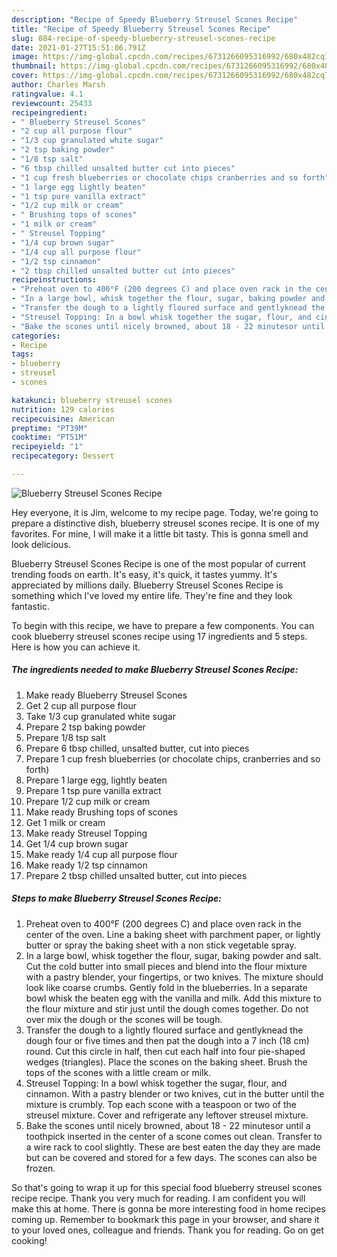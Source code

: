 ```yaml
---
description: "Recipe of Speedy Blueberry Streusel Scones Recipe"
title: "Recipe of Speedy Blueberry Streusel Scones Recipe"
slug: 884-recipe-of-speedy-blueberry-streusel-scones-recipe
date: 2021-01-27T15:51:06.791Z
image: https://img-global.cpcdn.com/recipes/6731266095316992/680x482cq70/blueberry-streusel-scones-recipe-recipe-main-photo.jpg
thumbnail: https://img-global.cpcdn.com/recipes/6731266095316992/680x482cq70/blueberry-streusel-scones-recipe-recipe-main-photo.jpg
cover: https://img-global.cpcdn.com/recipes/6731266095316992/680x482cq70/blueberry-streusel-scones-recipe-recipe-main-photo.jpg
author: Charles Marsh
ratingvalue: 4.1
reviewcount: 25433
recipeingredient:
- " Blueberry Streusel Scones"
- "2 cup all purpose flour"
- "1/3 cup granulated white sugar"
- "2 tsp baking powder"
- "1/8 tsp salt"
- "6 tbsp chilled unsalted butter cut into pieces"
- "1 cup fresh blueberries or chocolate chips cranberries and so forth"
- "1 large egg lightly beaten"
- "1 tsp pure vanilla extract"
- "1/2 cup milk or cream"
- " Brushing tops of scones"
- "1 milk or cream"
- " Streusel Topping"
- "1/4 cup brown sugar"
- "1/4 cup all purpose flour"
- "1/2 tsp cinnamon"
- "2 tbsp chilled unsalted butter cut into pieces"
recipeinstructions:
- "Preheat oven to 400°F (200 degrees C) and place oven rack in the center of the oven. Line a baking sheet with parchment paper, or lightly butter or spray the baking sheet with a non stick vegetable spray."
- "In a large bowl, whisk together the flour, sugar, baking powder and salt. Cut the cold butter into small pieces and blend into the flour mixture with a pastry blender, your fingertips, or two knives. The mixture should look like coarse crumbs. Gently fold in the blueberries. In a separate bowl whisk the beaten egg with the vanilla and milk. Add this mixture to the flour mixture and stir just until the dough comes together. Do not over mix the dough or the scones will be tough."
- "Transfer the dough to a lightly floured surface and gentlyknead the dough four or five times and then pat the dough into a 7 inch (18 cm) round. Cut this circle in half, then cut each half into four pie-shaped wedges (triangles). Place the scones on the baking sheet. Brush the tops of the scones with a little cream or milk."
- "Streusel Topping: In a bowl whisk together the sugar, flour, and cinnamon. With a pastry blender or two knives, cut in the butter until the mixture is crumbly. Top each scone with a teaspoon or two of the streusel mixture. Cover and refrigerate any leftover streusel mixture."
- "Bake the scones until nicely browned, about 18 - 22 minutesor until a toothpick inserted in the center of a scone comes out clean. Transfer to a wire rack to cool slightly. These are best eaten the day they are made but can be covered and stored for a few days. The scones can also be frozen."
categories:
- Recipe
tags:
- blueberry
- streusel
- scones

katakunci: blueberry streusel scones 
nutrition: 129 calories
recipecuisine: American
preptime: "PT39M"
cooktime: "PT51M"
recipeyield: "1"
recipecategory: Dessert

---
```



![Blueberry Streusel Scones Recipe](https://img-global.cpcdn.com/recipes/6731266095316992/680x482cq70/blueberry-streusel-scones-recipe-recipe-main-photo.jpg)

Hey everyone, it is Jim, welcome to my recipe page. Today, we're going to prepare a distinctive dish, blueberry streusel scones recipe. It is one of my favorites. For mine, I will make it a little bit tasty. This is gonna smell and look delicious.



Blueberry Streusel Scones Recipe is one of the most popular of current trending foods on earth. It's easy, it's quick, it tastes yummy. It's appreciated by millions daily. Blueberry Streusel Scones Recipe is something which I've loved my entire life. They're fine and they look fantastic.


To begin with this recipe, we have to prepare a few components. You can cook blueberry streusel scones recipe using 17 ingredients and 5 steps. Here is how you can achieve it.

<!--inarticleads1-->

##### The ingredients needed to make Blueberry Streusel Scones Recipe:

1. Make ready  Blueberry Streusel Scones
1. Get 2 cup all purpose flour
1. Take 1/3 cup granulated white sugar
1. Prepare 2 tsp baking powder
1. Prepare 1/8 tsp salt
1. Prepare 6 tbsp chilled, unsalted butter, cut into pieces
1. Prepare 1 cup fresh blueberries (or chocolate chips, cranberries and so forth)
1. Prepare 1 large egg, lightly beaten
1. Prepare 1 tsp pure vanilla extract
1. Prepare 1/2 cup milk or cream
1. Make ready  Brushing tops of scones
1. Get 1 milk or cream
1. Make ready  Streusel Topping
1. Get 1/4 cup brown sugar
1. Make ready 1/4 cup all purpose flour
1. Make ready 1/2 tsp cinnamon
1. Prepare 2 tbsp chilled unsalted butter, cut into pieces




<!--inarticleads2-->

##### Steps to make Blueberry Streusel Scones Recipe:

1. Preheat oven to 400°F (200 degrees C) and place oven rack in the center of the oven. Line a baking sheet with parchment paper, or lightly butter or spray the baking sheet with a non stick vegetable spray.
1. In a large bowl, whisk together the flour, sugar, baking powder and salt. Cut the cold butter into small pieces and blend into the flour mixture with a pastry blender, your fingertips, or two knives. The mixture should look like coarse crumbs. Gently fold in the blueberries. In a separate bowl whisk the beaten egg with the vanilla and milk. Add this mixture to the flour mixture and stir just until the dough comes together. Do not over mix the dough or the scones will be tough.
1. Transfer the dough to a lightly floured surface and gentlyknead the dough four or five times and then pat the dough into a 7 inch (18 cm) round. Cut this circle in half, then cut each half into four pie-shaped wedges (triangles). Place the scones on the baking sheet. Brush the tops of the scones with a little cream or milk.
1. Streusel Topping: In a bowl whisk together the sugar, flour, and cinnamon. With a pastry blender or two knives, cut in the butter until the mixture is crumbly. Top each scone with a teaspoon or two of the streusel mixture. Cover and refrigerate any leftover streusel mixture.
1. Bake the scones until nicely browned, about 18 - 22 minutesor until a toothpick inserted in the center of a scone comes out clean. Transfer to a wire rack to cool slightly. These are best eaten the day they are made but can be covered and stored for a few days. The scones can also be frozen.




So that's going to wrap it up for this special food blueberry streusel scones recipe recipe. Thank you very much for reading. I am confident you will make this at home. There is gonna be more interesting food in home recipes coming up. Remember to bookmark this page in your browser, and share it to your loved ones, colleague and friends. Thank you for reading. Go on get cooking!
